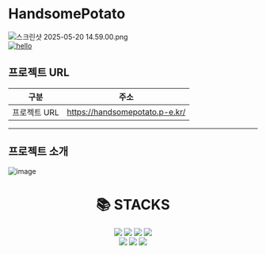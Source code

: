 # **HandsomePotato**
![스크린샷 2025-05-20 14.59.00.png](../../../../var/folders/bv/pb_q5tzs3p9717xlsgwbyv4w0000gn/T/TemporaryItems/NSIRD_screencaptureui_wPoy9I/%EC%8A%A4%ED%81%AC%EB%A6%B0%EC%83%B7%202025-05-20%2014.59.00.png)
<br>
[![hello](https://myhits.vercel.app/api/hit/https%3A%2F%2Fmyhits.vercel.app?color=blue&label=hello&size=small)](https://myhits.vercel.app)
## 프로젝트 URL
| 구분       | 주소                                                        |
|----------|-------------------------------------------------------------|
| 프로젝트 URL | https://handsomepotato.p-e.kr/ |
_____________________________________________________________________________
## 프로젝트 소개

![image](https://github.com/user-attachments/assets/ebd7d482-97b5-454d-be5d-1073682e4c90)
<div align=center><h1>📚 STACKS</h1></div>

<div align=center> 
    <img src="https://img.shields.io/badge/python-4169e1?style=for-the-badge&logo=python&logoColor=white"> 
    <img src="https://img.shields.io/badge/django-092E20?style=for-the-badge&logo=django&logoColor=white">
    <img src="https://img.shields.io/badge/python-3776AB?style=for-the-badge&logo=python&logoColor=white">
    <img src="https://img.shields.io/badge/github-181717?style=for-the-badge&logo=github&logoColor=white">
    <br>
    <img src="https://img.shields.io/badge/git-F05032?style=for-the-badge&logo=git&logoColor=white"> 
    <img src="https://img.shields.io/badge/postgresql-4479A1?style=for-the-badge&logo=postgresql&logoColor=white">
    <img src="https://img.shields.io/badge/amazonaws-232F3E?style=for-the-badge&logo=amazonaws&logoColor=white">
